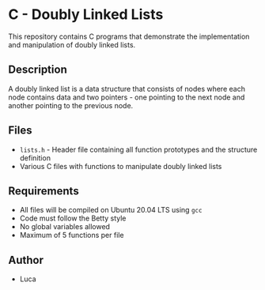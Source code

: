 # C - Doubly Linked Lists

This repository contains C programs that demonstrate the implementation and manipulation of doubly linked lists.

## Description

A doubly linked list is a data structure that consists of nodes where each node contains data and two pointers - one pointing to the next node and another pointing to the previous node.

## Files

* `lists.h` - Header file containing all function prototypes and the structure definition
* Various C files with functions to manipulate doubly linked lists

## Requirements

* All files will be compiled on Ubuntu 20.04 LTS using `gcc`
* Code must follow the Betty style
* No global variables allowed
* Maximum of 5 functions per file

## Author

* Luca